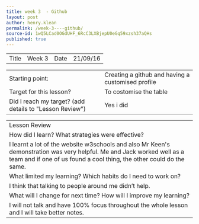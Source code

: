 ```yaml
---
title: week 3  - Github
layout: post
author: henry.klean
permalink: /week-3----github/
source-id: 1wQ5LCad0OGdUHF_6RcC3LXBjepU0eGq59xzsh37aQHs
published: true
---
```

<table>
  <tr>
    <td>Title</td>
    <td>Week 3</td>
    <td>Date</td>
    <td>21/09/16</td>
  </tr>
</table>


<table>
  <tr>
    <td>Starting point:</td>
    <td>Creating a github and having a customised profile</td>
  </tr>
  <tr>
    <td>Target for this lesson?</td>
    <td>To costomise the table</td>
  </tr>
  <tr>
    <td>Did I reach my target? 
(add details to "Lesson Review")</td>
    <td>Yes i did</td>
  </tr>
</table>


<table>
  <tr>
    <td>Lesson Review</td>
  </tr>
  <tr>
    <td>How did I learn? What strategies were effective? </td>
  </tr>
  <tr>
    <td>I learnt a lot of the website w3schools and also Mr Keen's demonstration was very helpful.
Me and Jack worked well as a team and if one of us found a cool thing, the other could do the same.</td>
  </tr>
  <tr>
    <td>What limited my learning? Which habits do I need to work on? </td>
  </tr>
  <tr>
    <td>I think that talking to people around me didn’t help.</td>
  </tr>
  <tr>
    <td>What will I change for next time? How will I improve my learning?</td>
  </tr>
  <tr>
    <td> I will not talk and have 100% focus throughout the whole lesson and I will take better notes.</td>
  </tr>
</table>


